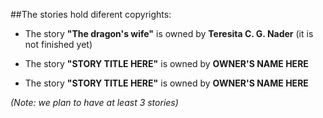 ##The stories hold diferent copyrights:

- The story **"The dragon's wife"** is owned by **Teresita C. G. Nader** (it is not finished yet)

- The story **"STORY TITLE HERE"** is owned by **OWNER'S NAME HERE**

- The story **"STORY TITLE HERE"** is owned by **OWNER'S NAME HERE**

_(Note: we plan to have at least 3 stories)_
